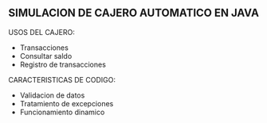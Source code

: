 ## SIMULACION DE CAJERO AUTOMATICO EN JAVA ##

USOS DEL CAJERO:

- Transacciones
- Consultar saldo
- Registro de transacciones

CARACTERISTICAS DE CODIGO:

- Validacion de datos
- Tratamiento de excepciones
- Funcionamiento dinamico

